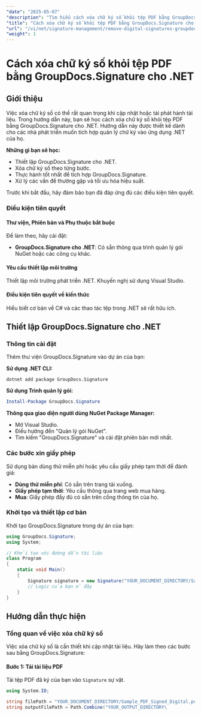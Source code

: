 ```yaml
---
"date": "2025-05-07"
"description": "Tìm hiểu cách xóa chữ ký số khỏi tệp PDF bằng GroupDocs.Signature cho .NET. Hướng dẫn này bao gồm thiết lập, triển khai và các phương pháp hay nhất."
"title": "Cách xóa chữ ký số khỏi tệp PDF bằng GroupDocs.Signature cho .NET"
"url": "/vi/net/signature-management/remove-digital-signatures-groupdocs-signature-net/"
"weight": 1
---
```


# Cách xóa chữ ký số khỏi tệp PDF bằng GroupDocs.Signature cho .NET

## Giới thiệu

Việc xóa chữ ký số có thể rất quan trọng khi cập nhật hoặc tái phát hành tài liệu. Trong hướng dẫn này, bạn sẽ học cách xóa chữ ký số khỏi tệp PDF bằng GroupDocs.Signature cho .NET. Hướng dẫn này được thiết kế dành cho các nhà phát triển muốn tích hợp quản lý chữ ký vào ứng dụng .NET của họ.

**Những gì bạn sẽ học:**
- Thiết lập GroupDocs.Signature cho .NET.
- Xóa chữ ký số theo từng bước.
- Thực hành tốt nhất để tích hợp GroupDocs.Signature.
- Xử lý các vấn đề thường gặp và tối ưu hóa hiệu suất.

Trước khi bắt đầu, hãy đảm bảo bạn đã đáp ứng đủ các điều kiện tiên quyết.

### Điều kiện tiên quyết

#### Thư viện, Phiên bản và Phụ thuộc bắt buộc
Để làm theo, hãy cài đặt:
- **GroupDocs.Signature cho .NET**: Có sẵn thông qua trình quản lý gói NuGet hoặc các công cụ khác.
  

#### Yêu cầu thiết lập môi trường
Thiết lập môi trường phát triển .NET. Khuyến nghị sử dụng Visual Studio.

#### Điều kiện tiên quyết về kiến thức
Hiểu biết cơ bản về C# và các thao tác tệp trong .NET sẽ rất hữu ích.

## Thiết lập GroupDocs.Signature cho .NET

### Thông tin cài đặt

Thêm thư viện GroupDocs.Signature vào dự án của bạn:

**Sử dụng .NET CLI:**
```shell
dotnet add package GroupDocs.Signature
```

**Sử dụng Trình quản lý gói:**
```powershell
Install-Package GroupDocs.Signature
```

**Thông qua giao diện người dùng NuGet Package Manager:**
- Mở Visual Studio.
- Điều hướng đến "Quản lý gói NuGet".
- Tìm kiếm "GroupDocs.Signature" và cài đặt phiên bản mới nhất.

### Các bước xin giấy phép

Sử dụng bản dùng thử miễn phí hoặc yêu cầu giấy phép tạm thời để đánh giá:
- **Dùng thử miễn phí**: Có sẵn trên trang tải xuống.
- **Giấy phép tạm thời**: Yêu cầu thông qua trang web mua hàng.
- **Mua**: Giấy phép đầy đủ có sẵn trên cổng thông tin của họ.

### Khởi tạo và thiết lập cơ bản

Khởi tạo GroupDocs.Signature trong dự án của bạn:

```csharp
using GroupDocs.Signature;
using System;

// Khởi tạo với đường dẫn tài liệu
class Program
{
    static void Main()
    {
        Signature signature = new Signature("YOUR_DOCUMENT_DIRECTORY/Sample_PDF_Signed_Digital.pdf");
        // Logic của bạn ở đây
    }
}
```

## Hướng dẫn thực hiện

### Tổng quan về việc xóa chữ ký số

Việc xóa chữ ký số là cần thiết khi cập nhật tài liệu. Hãy làm theo các bước sau bằng GroupDocs.Signature:

#### Bước 1: Tải tài liệu PDF

Tải tệp PDF đã ký của bạn vào `Signature` sự vật.

```csharp
using System.IO;

string filePath = "YOUR_DOCUMENT_DIRECTORY/Sample_PDF_Signed_Digital.pdf";
string outputFilePath = Path.Combine("YOUR_OUTPUT_DIRECTORY\